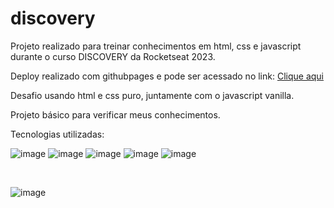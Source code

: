 # discovery

Projeto realizado para treinar conhecimentos em html, css e javascript durante o curso DISCOVERY da Rocketseat 2023.

Deploy realizado com githubpages e pode ser acessado no link: <a href="https://laurourbano.github.io/DevLinks-Lauro" target="_blank">Clique aqui</a>

Desafio usando html e css puro, juntamente com o javascript vanilla.

Projeto básico para verificar meus conhecimentos.

Tecnologias utilizadas:

![image](https://img.shields.io/badge/HTML5-E34F26?style=for-the-badge&logo=html5&logoColor=white)
![image](https://img.shields.io/badge/CSS3-1572B6?style=for-the-badge&logo=css3&logoColor=white)
![image](https://img.shields.io/badge/JavaScript-323330?style=for-the-badge&logo=javascript&logoColor=F7DF1E)
![image](https://img.shields.io/badge/GitHub-100000?style=for-the-badge&logo=github&logoColor=white)
![image](https://img.shields.io/badge/GitHub-100000?style=for-the-badge&logo=github&logoColor=white)

<br/>

![image](https://github.com/laurourbano/DevLinks-Lauro/assets/74082012/58e5c7bd-56a4-4d0f-ae6f-31c24b489bd1)
